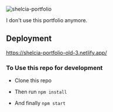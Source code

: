 ![shelcia-portfolio](https://socialify.git.ci/shelcia/shelcia-portfolio/image?description=1&font=Rokkitt&forks=1&language=1&owner=1&pattern=Charlie%20Brown&stargazers=1&theme=Dark)


I don't use this portfolio anymore.

## Deployment

https://shelcia-portfolio-old-3.netlify.app/


### To Use this repo for development 


- Clone this repo

- Then run <code>npm install</code>

- And finally <code>npm start</code>

